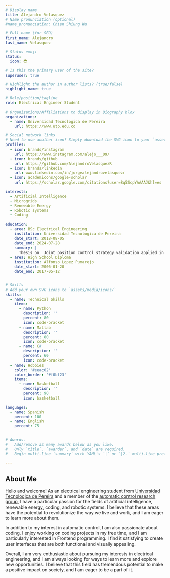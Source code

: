```yaml
---
# Display name
title: Alejandro Velasquez
# Name pronunciation (optional)
#name_pronunciation: Chien Shiung Wu

# Full name (for SEO)
first_name: Alejandro
last_name: Velasquez

# Status emoji
status:
  icon: 😎

# Is this the primary user of the site?
superuser: true

# Highlight the author in author lists? (true/false)
highlight_name: true

# Role/position/tagline
role: Electrical Engineer Student

# Organizations/Affiliations to display in Biography blox
organizations:
  - name: Universidad Tecnologica de Pereira
    url: https://www.utp.edu.co

# Social network links
# Need to use another icon? Simply download the SVG icon to your `assets/media/icons/` folder.
profiles:
  - icon: brands/instagram
    url: https://www.instagram.com/alejo___09/
  - icon: brands/github
    url: https://github.com/AlejandroVelasquezR
  - icon: brands/linkedin
    url: www.linkedin.com/in/jorgealejandrovelasquezr
  - icon: academicons/google-scholar
    url: https://scholar.google.com/citations?user=8q5ScpYAAAAJ&hl=es

interests:
  - Artificial Intelligence
  - Microgrids
  - Renewable Energy
  - Robotic systems
  - Coding

education:
  - area: BSc Electrical Engineering
    institution: Universidad Tecnologica de Pereira
    date_start: 2018-08-05
    date_end: 2024-07-28
    summary: |
      Thesis on _Joint position control strategy validation applied in a 6 DOF simulated robotic arm_. Supervised by [Ph.D Eduardo Giraldo](https://scholar.google.com/citations?user=hwQga_IAAAAJ&hl=es) and [Ph.D student Sergio Velarde](https://scholar.google.com/citations?user=u9rnQb0AAAAJ&hl=es).
  - area: High School Diploma
    institution: Alfonso Lopez Pumarejo
    date_start: 2006-01-20
    date_end: 2017-05-12


# Skills
# Add your own SVG icons to `assets/media/icons/`
skills:
  - name: Technical Skills
    items:
      - name: Python
        description: ''
        percent: 80
        icon: code-bracket
      - name: Matlab
        description: ''
        percent: 80
        icon: code-bracket
      - name: C#
        description: ''
        percent: 60
        icon: code-bracket
  - name: Hobbies
    color: '#eeac02'
    color_border: '#f0bf23'
    items:
      - name: Basketball
        description: ''
        percent: 90
        icon: basketball

languages:
  - name: Spanish
    percent: 100
  - name: English
    percent: 75


# Awards.
#   Add/remove as many awards below as you like.
#   Only `title`, `awarder`, and `date` are required.
#   Begin multi-line `summary` with YAML's `|` or `|2-` multi-line prefix and indent 2 spaces below.

---
```


## About Me

Hello and welcome! As an electrical engineering student from [Universidad Tecnologica de Pereira](https://www.utp.edu.co) and a member of the [automatic control research group](https://sites.google.com/utp.edu.co/controlautomatico/), I have a particular passion for the fields of artificial intelligence, renewable energy, coding, and robotic systems. I believe that these areas have the potential to revolutionize the way we live and work, and I am eager to learn more about them.

In addition to my interest in automatic control, I am also passionate about coding. I enjoy working on coding projects in my free time, and I am particularly interested in Frontend programming. I find it satisfying to create user interfaces that are both functional and visually appealing.

Overall, I am very enthusiastic about pursuing my interests in electrical engineering, and I am always looking for ways to learn more and explore new opportunities. I believe that this field has tremendous potential to make a positive impact on society, and I am eager to be a part of it.
